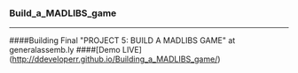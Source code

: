 ### Build_a_MADLIBS_game
------------------------
####Building Final "PROJECT 5: BUILD A MADLIBS GAME" at generalassemb.ly
####[Demo LIVE] (http://ddeveloperr.github.io/Building_a_MADLIBS_game/)
